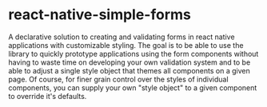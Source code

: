# react-native-simple-forms
A declarative solution to creating and validating forms in react native applications with customizable styling. The goal is to be able to use the library to quickly prototype applications using the form components without having to waste time on developing your own validation system and to be able to adjust a single style object that themes all components on a given page. Of course, for finer grain control over the styles of individual components, you can supply your own "style object" to a given component to override it's defaults.
